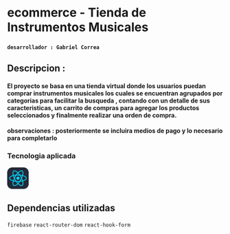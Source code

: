 # ecommerce - Tienda de Instrumentos Musicales

#### `desarrollador : Gabriel Correa`

## Descripcion : 
#### El proyecto se basa en una tienda virtual donde los usuarios puedan comprar instrumentos musicales los cuales se encuentran agrupados por categorias para facilitar la busqueda , contando con un detalle de sus caracteristicas, un carrito de compras para agregar los productos seleccionados y finalmente realizar una orden de compra.

#### observaciones : posteriormente se incluira medios de pago y lo necesario para completarlo

<div>
<h3>Tecnologia aplicada</h3>
<img src='https://raw.githubusercontent.com/tandpfun/skill-icons/65dea6c4eaca7da319e552c09f4cf5a9a8dab2c8/icons/React-Dark.svg' width='50'/>
</div>

## Dependencias utilizadas
`firebase` `react-router-dom` `react-hook-form`
